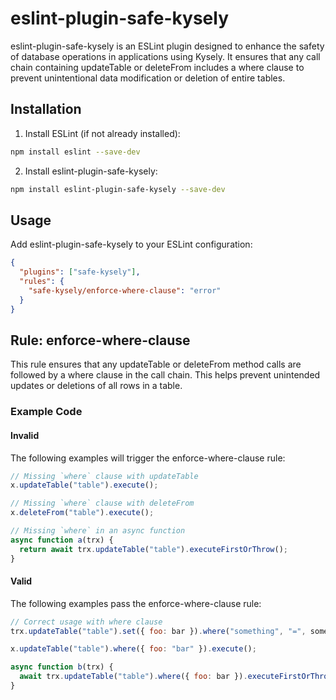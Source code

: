 # eslint-plugin-safe-kysely

eslint-plugin-safe-kysely is an ESLint plugin designed to enhance the safety of database operations in applications using Kysely. It ensures that any call chain containing updateTable or deleteFrom includes a where clause to prevent unintentional data modification or deletion of entire tables.

## Installation
1.	Install ESLint (if not already installed):
    
```bash
npm install eslint --save-dev
```    
2.	Install eslint-plugin-safe-kysely:

```bash
npm install eslint-plugin-safe-kysely --save-dev
```

## Usage
Add eslint-plugin-safe-kysely to your ESLint configuration:
```json
{
  "plugins": ["safe-kysely"],
  "rules": {
    "safe-kysely/enforce-where-clause": "error"
  }
}
```

## Rule: enforce-where-clause
This rule ensures that any updateTable or deleteFrom method calls are followed by a where clause in the call chain. This helps prevent unintended updates or deletions of all rows in a table.

### Example Code

#### Invalid
The following examples will trigger the enforce-where-clause rule:
```javascript
// Missing `where` clause with updateTable
x.updateTable("table").execute();

// Missing `where` clause with deleteFrom
x.deleteFrom("table").execute();

// Missing `where` in an async function
async function a(trx) {
  return await trx.updateTable("table").executeFirstOrThrow();
}
```

#### Valid
The following examples pass the enforce-where-clause rule:

```javascript
// Correct usage with where clause
trx.updateTable("table").set({ foo: bar }).where("something", "=", something).executeFirstOrThrow();

x.updateTable("table").where({ foo: "bar" }).execute();

async function b(trx) {
  await trx.updateTable("table").where({ foo: bar }).executeFirstOrThrow();
}
```